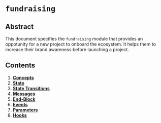 <!-- order: 0 title: Liquidity Overview parent: title: "farming" -->

# `fundraising`

## Abstract

This document specifies the `fundraising` module that provides an oppotunity for a new project to onboard the ecosystem. It helps them to increase their brand awareness before launching a project. 

## Contents

1. **[Concepts](01_concepts.md)**
2. **[State](02_state.md)**
3. **[State Transitions](03_state_transitions.md)**
4. **[Messages](04_messages.md)**
5. **[End-Block](05_end_block.md)**
6. **[Events](06_events.md)**
7. **[Parameters](07_params.md)**
8. **[Hooks](08_hooks.md)**
